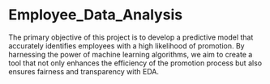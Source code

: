 # Employee_Data_Analysis
The primary objective of this project is to develop a predictive model that accurately identifies employees with a high likelihood of promotion. By harnessing the power of machine learning algorithms, we aim to create a tool that not only enhances the efficiency of the promotion process but also ensures fairness and transparency with EDA.
